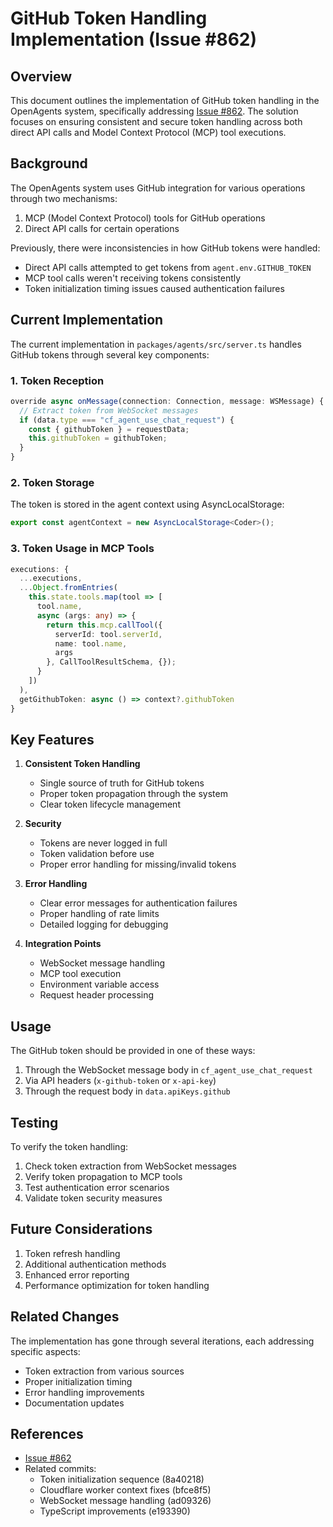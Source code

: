 # GitHub Token Handling Implementation (Issue #862)

## Overview

This document outlines the implementation of GitHub token handling in the OpenAgents system, specifically addressing [Issue #862](https://github.com/OpenAgentsInc/openagents/issues/862). The solution focuses on ensuring consistent and secure token handling across both direct API calls and Model Context Protocol (MCP) tool executions.

## Background

The OpenAgents system uses GitHub integration for various operations through two mechanisms:
1. MCP (Model Context Protocol) tools for GitHub operations
2. Direct API calls for certain operations

Previously, there were inconsistencies in how GitHub tokens were handled:
- Direct API calls attempted to get tokens from `agent.env.GITHUB_TOKEN`
- MCP tool calls weren't receiving tokens consistently
- Token initialization timing issues caused authentication failures

## Current Implementation

The current implementation in `packages/agents/src/server.ts` handles GitHub tokens through several key components:

### 1. Token Reception
```typescript
override async onMessage(connection: Connection, message: WSMessage) {
  // Extract token from WebSocket messages
  if (data.type === "cf_agent_use_chat_request") {
    const { githubToken } = requestData;
    this.githubToken = githubToken;
  }
}
```

### 2. Token Storage
The token is stored in the agent context using AsyncLocalStorage:
```typescript
export const agentContext = new AsyncLocalStorage<Coder>();
```

### 3. Token Usage in MCP Tools
```typescript
executions: {
  ...executions,
  ...Object.fromEntries(
    this.state.tools.map(tool => [
      tool.name,
      async (args: any) => {
        return this.mcp.callTool({
          serverId: tool.serverId,
          name: tool.name,
          args
        }, CallToolResultSchema, {});
      }
    ])
  ),
  getGithubToken: async () => context?.githubToken
}
```

## Key Features

1. **Consistent Token Handling**
   - Single source of truth for GitHub tokens
   - Proper token propagation through the system
   - Clear token lifecycle management

2. **Security**
   - Tokens are never logged in full
   - Token validation before use
   - Proper error handling for missing/invalid tokens

3. **Error Handling**
   - Clear error messages for authentication failures
   - Proper handling of rate limits
   - Detailed logging for debugging

4. **Integration Points**
   - WebSocket message handling
   - MCP tool execution
   - Environment variable access
   - Request header processing

## Usage

The GitHub token should be provided in one of these ways:
1. Through the WebSocket message body in `cf_agent_use_chat_request`
2. Via API headers (`x-github-token` or `x-api-key`)
3. Through the request body in `data.apiKeys.github`

## Testing

To verify the token handling:
1. Check token extraction from WebSocket messages
2. Verify token propagation to MCP tools
3. Test authentication error scenarios
4. Validate token security measures

## Future Considerations

1. Token refresh handling
2. Additional authentication methods
3. Enhanced error reporting
4. Performance optimization for token handling

## Related Changes

The implementation has gone through several iterations, each addressing specific aspects:
- Token extraction from various sources
- Proper initialization timing
- Error handling improvements
- Documentation updates

## References

- [Issue #862](https://github.com/OpenAgentsInc/openagents/issues/862)
- Related commits:
  - Token initialization sequence (8a40218)
  - Cloudflare worker context fixes (bfce8f5)
  - WebSocket message handling (ad09326)
  - TypeScript improvements (e193390)
